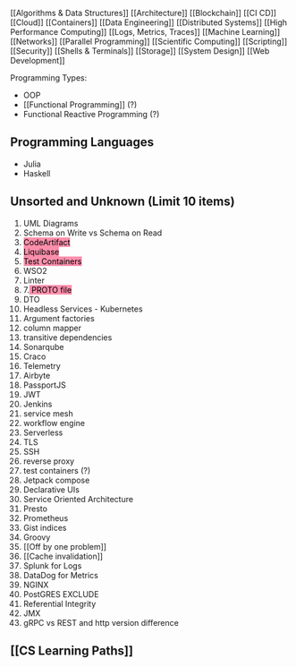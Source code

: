 [[Algorithms & Data Structures]]
[[Architecture]]
[[Blockchain]]
[[CI CD]]
[[Cloud]]
[[Containers]]
[[Data Engineering]]
[[Distributed Systems]]
[[High Performance Computing]]
[[Logs, Metrics, Traces]]
[[Machine Learning]]
[[Networks]]
[[Parallel Programming]]
[[Scientific Computing]]
[[Scripting]]
[[Security]]
[[Shells & Terminals]]
[[Storage]]
[[System Design]]
[[Web Development]]

Programming Types:
- OOP
- [[Functional Programming]] (?)
- Functional Reactive Programming (?)

## Programming Languages
* Julia
* Haskell


## Unsorted and Unknown (Limit 10 items)
1. UML Diagrams
2. Schema on Write vs Schema on Read
3. <mark style="background: #FF5582A6;">CodeArtifact</mark>
4. <mark style="background: #FF5582A6;">Liquibase</mark>
5. <mark style="background: #FF5582A6;">Test Containers</mark>
6. WSO2
7. Linter
8. 7.<mark style="background: #FF5582A6;"> PROTO file</mark>
9. DTO
10. Headless Services - Kubernetes
11. Argument factories
12. column mapper
13. transitive dependencies
14. Sonarqube
15. Craco
16. Telemetry
17. Airbyte
18. PassportJS
19. JWT
20. Jenkins
21. service mesh
22. workflow engine
23. Serverless
24. TLS
25. SSH
26. reverse proxy
27. test containers (?)
28. Jetpack compose
29. Declarative UIs
30. Service Oriented Architecture
31. Presto
32. Prometheus
33. Gist indices
34. Groovy
35. [[Off by one problem]]
36. [[Cache invalidation]]
37. Splunk for Logs
38. DataDog for Metrics
39. NGINX
40. PostGRES EXCLUDE
41. Referential Integrity
42. JMX
43. gRPC vs REST and http version difference


## [[CS Learning Paths]]